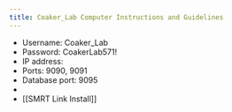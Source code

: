 ```yaml
---
title: Coaker_Lab Computer Instructions and Guidelines
---
```


- Username: Coaker_Lab
- Password: CoakerLab571!
- IP address:
- Ports: 9090, 9091
- Database port: 9095
-
- [[SMRT Link Install]]